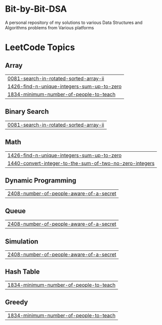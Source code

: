 # Bit-by-Bit-DSA
A personal repository of my solutions to various Data Structures and Algorithms problems from Various platforms

<!---LeetCode Topics Start-->
# LeetCode Topics
## Array
|  |
| ------- |
| [0081-search-in-rotated-sorted-array-ii](https://github.com/yuv5120/Bit-by-Bit-DSA/tree/master/0081-search-in-rotated-sorted-array-ii) |
| [1426-find-n-unique-integers-sum-up-to-zero](https://github.com/yuv5120/Bit-by-Bit-DSA/tree/master/1426-find-n-unique-integers-sum-up-to-zero) |
| [1834-minimum-number-of-people-to-teach](https://github.com/yuv5120/Bit-by-Bit-DSA/tree/master/1834-minimum-number-of-people-to-teach) |
## Binary Search
|  |
| ------- |
| [0081-search-in-rotated-sorted-array-ii](https://github.com/yuv5120/Bit-by-Bit-DSA/tree/master/0081-search-in-rotated-sorted-array-ii) |
## Math
|  |
| ------- |
| [1426-find-n-unique-integers-sum-up-to-zero](https://github.com/yuv5120/Bit-by-Bit-DSA/tree/master/1426-find-n-unique-integers-sum-up-to-zero) |
| [1440-convert-integer-to-the-sum-of-two-no-zero-integers](https://github.com/yuv5120/Bit-by-Bit-DSA/tree/master/1440-convert-integer-to-the-sum-of-two-no-zero-integers) |
## Dynamic Programming
|  |
| ------- |
| [2408-number-of-people-aware-of-a-secret](https://github.com/yuv5120/Bit-by-Bit-DSA/tree/master/2408-number-of-people-aware-of-a-secret) |
## Queue
|  |
| ------- |
| [2408-number-of-people-aware-of-a-secret](https://github.com/yuv5120/Bit-by-Bit-DSA/tree/master/2408-number-of-people-aware-of-a-secret) |
## Simulation
|  |
| ------- |
| [2408-number-of-people-aware-of-a-secret](https://github.com/yuv5120/Bit-by-Bit-DSA/tree/master/2408-number-of-people-aware-of-a-secret) |
## Hash Table
|  |
| ------- |
| [1834-minimum-number-of-people-to-teach](https://github.com/yuv5120/Bit-by-Bit-DSA/tree/master/1834-minimum-number-of-people-to-teach) |
## Greedy
|  |
| ------- |
| [1834-minimum-number-of-people-to-teach](https://github.com/yuv5120/Bit-by-Bit-DSA/tree/master/1834-minimum-number-of-people-to-teach) |
<!---LeetCode Topics End-->